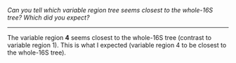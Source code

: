 _Can you tell which variable region tree seems closest to the whole-16S tree? Which did you expect?_
<hr>

The variable region __4__ seems closest to the whole-16S tree  (contrast to variable region 1). This is what I expected (variable region 4 to be closest to the whole-16S tree).

